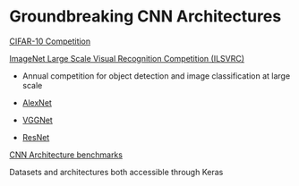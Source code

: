 # Groundbreaking CNN Architectures

[CIFAR-10 Competition](http://blog.kaggle.com/2015/01/02/cifar-10-competition-winners-interviews-with-dr-ben-graham-phil-culliton-zygmunt-zajac/)


[ImageNet Large Scale Visual Recognition Competition (ILSVRC) ](http://www.image-net.org/challenges/LSVRC/)
* Annual competition for object detection and image classification at large scale

* [AlexNet](http://papers.nips.cc/paper/4824-imagenet-classification-with-deep-convolutional-neural-networks.pdf)
* [VGGNet](https://arxiv.org/pdf/1409.1556.pdf)
* [ResNet](https://arxiv.org/pdf/1512.03385v1.pdf)

[CNN Architecture benchmarks](https://github.com/jcjohnson/cnn-benchmarks)

Datasets and architectures both accessible through Keras